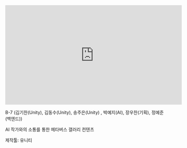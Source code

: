 <iframe width="560" height="315" src="https://www.youtube.com/embed/mHRIRVEP9YI?si=c7JbxGZ434rj6YSU" title="YouTube video player" frameborder="0" allow="accelerometer; autoplay; clipboard-write; encrypted-media; gyroscope; picture-in-picture; web-share" referrerpolicy="strict-origin-when-cross-origin" allowfullscreen></iframe>

B-7 (김기찬(Unity), 김동수(Unity), 송주은(Unity) , 박예지(AI), 장우찬(기획), 정예준(백엔드))

AI 작가와의 소통를 통한 메타버스 갤러리 컨텐츠

제작툴: 유니티

